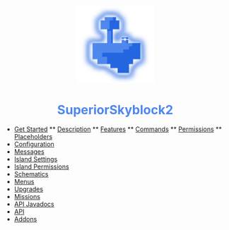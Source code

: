 <center>
  <a style="color: black; text-decoration: none;" href="/#/superiorskyblock/">
    <img src="./images/superiorskyblock-icon.png" width=35%>
    <h1 style="color: #4e87ee;">SuperiorSkyblock2</h1>
  </a>
</center>

* [Get Started](superiorskyblock/)
** [Description](superiorskyblock/?id=description)
** [Features](superiorskyblock/?id=features)
** [Commands](superiorskyblock/?id=commands)
** [Permissions](superiorskyblock/?id=permissions)
** [Placeholders](superiorskyblock/?id=placeholders)
* [Configuration](superiorskyblock/configuration/)
* [Messages](superiorskyblock/messages/)
* [Island Settings](superiorskyblock/island-settings/)
* [Island Permissions](superiorskyblock/island-permissions/)
* [Schematics](superiorskyblock/schematics/)
* [Menus](superiorskyblock/menus/)
* [Upgrades](superiorskyblock/upgrades/)
* [Missions](superiorskyblock/missions/)
* [API Javadocs](https://bg-software.com/api-docs/superiorskyblock/)
* [API](superiorskyblock/api/)
* [Addons](superiorskyblock/addons/)